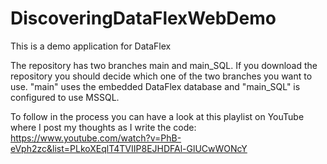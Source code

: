 # DiscoveringDataFlexWebDemo
This is a demo application for DataFlex

The repository has two branches main and main_SQL. If you download the repository you should decide which one of the two branches you want to use. "main" uses the embedded DataFlex database and "main_SQL" is configured to use MSSQL.

To follow in the process you can have a look at this playlist on YouTube where I post my thoughts as I write the code:
https://www.youtube.com/watch?v=PhB-eVph2zc&list=PLkoXEqlT4TVIIP8EJHDFAl-GlUCwWONcY
